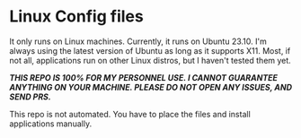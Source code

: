 # Linux Config files

It only runs on Linux machines. Currently, it runs on Ubuntu 23.10. I'm always using the latest version of Ubuntu as long as it supports X11. Most, if not all, applications run on other Linux distros, but I haven't tested them yet. 

***THIS REPO IS 100% FOR MY PERSONNEL USE. I CANNOT GUARANTEE ANYTHING ON YOUR MACHINE. PLEASE DO NOT OPEN ANY ISSUES, AND SEND PRS.***

This repo is not automated. You have to place the files and install applications manually.
